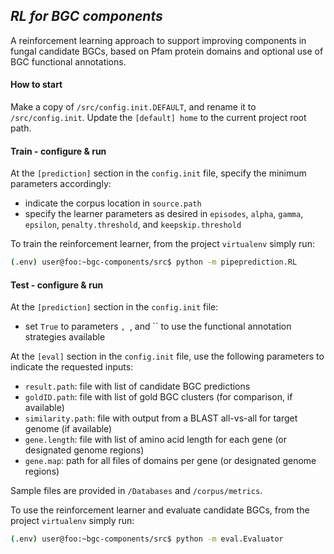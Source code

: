 ## *RL for BGC components*
A reinforcement learning approach to support improving components in fungal candidate BGCs, based on Pfam protein domains and optional use of BGC functional annotations.

#### **How to start**

Make a copy of `/src/config.init.DEFAULT`, and rename it to `/src/config.init`. Update the `[default] home` to the current project root path.

#### **Train - configure & run**

At the `[prediction]` section  in the `config.init` file, specify the minimum parameters accordingly:
- indicate the corpus location in `source.path`
- specify the learner parameters as desired in `episodes`, `alpha`, `gamma`, `epsilon`, `penalty.threshold`, and `keepskip.threshold` 


To train the reinforcement learner, from the project `virtualenv` simply run:

```bash
(.env) user@foo:~bgc-components/src$ python -m pipeprediction.RL
```


#### **Test - configure & run**

At the `[prediction]` section  in the `config.init` file: 
- set `True` to parameters ``, ``, and ``  to use the functional annotation strategies available

At the `[eval]` section  in the `config.init` file, use the following parameters to indicate the requested inputs: 
- `result.path`: file with list of candidate BGC predictions 
- `goldID.path`: file with list of gold BGC clusters (for comparison, if available)
- `similarity.path`: file with output from a BLAST all-vs-all for target genome (if available)
- `gene.length`: file with list of amino acid length for each gene (or designated genome regions)
- `gene.map`: path for all files of domains per gene (or designated genome regions)

Sample files are provided in `/Databases` and `/corpus/metrics`.

To use the reinforcement learner and evaluate candidate BGCs, from the project `virtualenv` simply run:

```bash
(.env) user@foo:~bgc-components/src$ python -m eval.Evaluator
```
